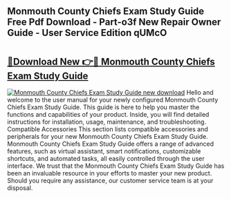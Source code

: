 ## Monmouth County Chiefs Exam Study Guide Free Pdf Download - Part-o3f New Repair Owner Guide - User Service Edition qUMcO

# <h2><a href="http://bc5625.oget.top/?id=Monmouth+County+Chiefs+Exam+Study+Guide">🔗Download New 👉🔴 Monmouth County Chiefs Exam Study Guide</a></h2>

[![Monmouth County Chiefs Exam Study Guide new download](https://i.imgur.com/5g1atiW.png)](http://bc5625.oget.top/?id=Monmouth+County+Chiefs+Exam+Study+Guide)
Hello and welcome to the user manual for your newly configured Monmouth County Chiefs Exam Study Guide. This guide is here to help you master the functions and capabilities of your product. Inside, you will find detailed instructions for installation, usage, maintenance, and troubleshooting. Compatible Accessories This section lists compatible accessories and peripherals for your new Monmouth County Chiefs Exam Study Guide. Monmouth County Chiefs Exam Study Guide offers a range of advanced features, such as virtual assistant, smart notifications, customizable shortcuts, and automated tasks, all easily controlled through the user interface. We trust that the Monmouth County Chiefs Exam Study Guide has been an invaluable resource in your efforts to master your new product. Should you require any assistance, our customer service team is at your disposal.
